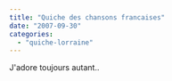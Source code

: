 ```yaml
---
title: "Quiche des chansons francaises"
date: "2007-09-30"
categories: 
  - "quiche-lorraine"
---
```


J'adore toujours autant..
